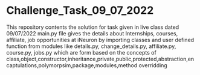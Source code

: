 # Challenge_Task_09_07_2022
This repository contents the solution for task given in live class dated 09/07/2022 
main.py file gives the details about Internships, courses, affiliate, job opportunities at iNeuron by importing classes and user defined function from modules like 
details.py, change_details.py, affiliate.py, course.py, jobs.py
which are form based on the concepts of class,object,constructor,inheritance,private,public,protected,abstraction,encaptulations,polymorpsim,package,modules,method overridding
